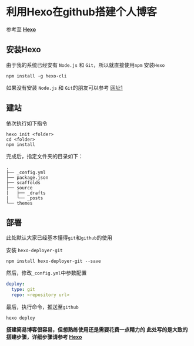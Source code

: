 # 利用Hexo在github搭建个人博客

参考至 **[Hexo](https://hexo.io/zh-cn/)**

## 安装Hexo

由于我的系统已经安有 `Node.js` 和 `Git`，所以就直接使用`npm` 安装`Hexo`

```shell
npm install -g hexo-cli
```

如果没有安装 `Node.js` 和 `Git`的朋友可以参考 [网址1](https://hexo.io/zh-cn/docs/)

## 建站

依次执行如下指令

```shell
hexo init <folder>
cd <folder>
npm install
```

完成后，指定文件夹的目录如下：

```shell
.
├── _config.yml
├── package.json
├── scaffolds
├── source
|   ├── _drafts
|   └── _posts
└── themes
```

## 部署

此处默认大家已经基本懂得`git`和`github`的使用

安装 `hexo-deployer-git`

```shell
npm install hexo-deployer-git --save
```

然后，修改`_config.yml`中参数配置

```yml
deploy:
  type: git
  repo: <repository url>
```

最后，执行命令，推送至`github`

```shell
hexo deploy
```

**搭建简易博客很容易，但想熟练使用还是需要花费一点精力的**
**此处写的是大致的搭建步骤，详细步骤请参考 [Hexo](https://hexo.io/zh-cn/)**